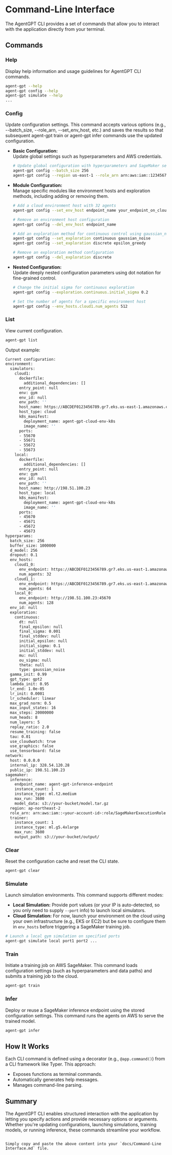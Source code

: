 
# Command-Line Interface

The AgentGPT CLI provides a set of commands that allow you to interact with the application directly from your terminal.

## Commands

### Help
Display help information and usage guidelines for AgentGPT CLI commands.
```bash
agent-gpt --help
agent-gpt config --help
agent-gpt simulate --help
...
```

### Config
Update configuration settings. This command accepts various options (e.g., --batch_size, --role_arn, --set_env_host, etc.) and saves the results so that subsequent agent-gpt train or agent-gpt infer commands use the updated configuration.

- **Basic Configuration:**  
  Update global settings such as hyperparameters and AWS credentials.
  ```bash
  # Update global configuration with hyperparameters and SageMaker settings
  agent-gpt config --batch_size 256
  agent-gpt config --region us-east-1 --role_arn arn:aws:iam::123456789012:role/AgentGPTSageMakerRole
  ```

- **Module Configuration:**  
  Manage specific modules like environment hosts and exploration methods, including adding or removing them.
  ```bash
  # Add a cloud environment host with 32 agents
  agent-gpt config --set_env_host endpoint_name your_endpoint_on_cloud 32
  ```

  ```bash
  # Remove an environment host configuration
  agent-gpt config --del_env_host endpoint_name
  ```

  ```bash
  # Add an exploration method for continuous control using gaussian_noise
  agent-gpt config --set_exploration continuous gaussian_noise
  agent-gpt config --set_exploration discrete epsilon_greedy
  ```

  ```bash
  # Remove an exploration method configuration
  agent-gpt config --del_exploration discrete
  ```

- **Nested Configuration:**  
  Update deeply nested configuration parameters using dot notation for fine-grained control.
  ```bash
  # Change the initial sigma for continuous exploration
  agent-gpt config --exploration.continuous.initial_sigma 0.2 
  ```

  ```bash
  # Set the number of agents for a specific environment host
  agent-gpt config --env_hosts.cloud1.num_agents 512
  ```

### List
View current configuration.
```bash
agent-gpt list
```
Output example:
```bash
Current configuration:
environment:
  simulators:
    cloud1:
      dockerfile:
        additional_dependencies: []
      entry_point: null
      env: gym
      env_id: null
      env_path: ''
      host_name: https://ABCDEF0123456789.gr7.eks.us-east-1.amazonaws.com
      host_type: cloud
      k8s_manifest:
        deployment_name: agent-gpt-cloud-env-k8s
        image_name: ''
      ports:
      - 55670
      - 55671
      - 55672
      - 55673
    local:
      dockerfile:
        additional_dependencies: []
      entry_point: null
      env: gym
      env_id: null
      env_path: ''
      host_name: http://198.51.100.23
      host_type: local
      k8s_manifest:
        deployment_name: agent-gpt-cloud-env-k8s
        image_name: ''
      ports:
      - 45670
      - 45671
      - 45672
      - 45673
hyperparams:
  batch_size: 256
  buffer_size: 1000000
  d_model: 256
  dropout: 0.1
  env_hosts:
    cloud1_0:
      env_endpoint: https://ABCDEF0123456789.gr7.eks.us-east-1.amazonaws.com:55670
      num_agents: 32
    cloud1_1:
      env_endpoint: https://ABCDEF0123456789.gr7.eks.us-east-1.amazonaws.com:55671
      num_agents: 64
    local_0:
      env_endpoint: http://198.51.100.23:45670
      num_agents: 128
  env_id: null
  exploration:
    continuous:
      dt: null
      final_epsilon: null
      final_sigma: 0.001
      final_stddev: null
      initial_epsilon: null
      initial_sigma: 0.1
      initial_stddev: null
      mu: null
      ou_sigma: null
      theta: null
      type: gaussian_noise
  gamma_init: 0.99
  gpt_type: gpt2
  lambda_init: 0.95
  lr_end: 1.0e-05
  lr_init: 0.0001
  lr_scheduler: linear
  max_grad_norm: 0.5
  max_input_states: 16
  max_steps: 20000000
  num_heads: 8
  num_layers: 5
  replay_ratio: 2.0
  resume_training: false
  tau: 0.01
  use_cloudwatch: true
  use_graphics: false
  use_tensorboard: false
network:
  host: 0.0.0.0
  internal_ip: 328.54.120.28
  public_ip: 198.51.100.23
sagemaker:
  inference:
    endpoint_name: agent-gpt-inference-endpoint
    instance_count: 1
    instance_type: ml.t2.medium
    max_run: 3600
    model_data: s3://your-bucket/model.tar.gz
  region: ap-northeast-2
  role_arn: arn:aws:iam::<your-account-id>:role/SageMakerExecutionRole
  trainer:
    instance_count: 1
    instance_type: ml.g5.4xlarge
    max_run: 3600
    output_path: s3://your-bucket/output/
```

### Clear
Reset the configuration cache and reset the CLI state.
```bash
agent-gpt clear
```

### Simulate
Launch simulation environments. This command supports different modes:
- **Local Simulation:** Provide port values (or your IP is auto-detected, so you only need to supply `--port` info) to launch local simulators.
- **Cloud Simulation:** For now, launch your environment on the cloud using your own infrastructure (e.g., EKS or EC2) but be sure to configure them in `env_hosts` before triggering a SageMaker training job.

```bash
# Launch a local gym simulation on specified ports
agent-gpt simulate local port1 port2 ...
```

### Train
Initiate a training job on AWS SageMaker. This command loads configuration settings (such as hyperparameters and data paths) and submits a training job to the cloud.

```bash
agent-gpt train
```

### Infer
Deploy or reuse a SageMaker inference endpoint using the stored configuration settings. This command runs the agents on AWS to serve the trained model.

```bash
agent-gpt infer
```

## How It Works

Each CLI command is defined using a decorator (e.g., `@app.command()`) from a CLI framework like Typer. This approach:
- Exposes functions as terminal commands.
- Automatically generates help messages.
- Manages command-line parsing.

## Summary

The AgentGPT CLI enables structured interaction with the application by letting you specify actions and provide necessary options or arguments. Whether you're updating configurations, launching simulations, training models, or running inference, these commands streamline your workflow.

```

Simply copy and paste the above content into your `docs/Command-Line Interface.md` file.
